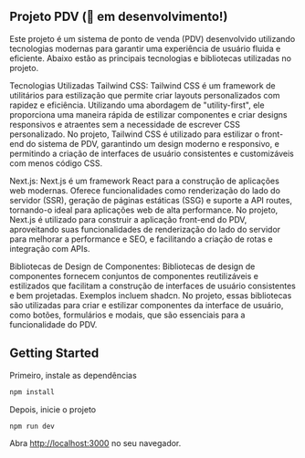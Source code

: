 ## Projeto PDV (🚧 em desenvolvimento!)
Este projeto é um sistema de ponto de venda (PDV) desenvolvido utilizando tecnologias modernas para garantir uma experiência de usuário fluida e eficiente. Abaixo estão as principais tecnologias e bibliotecas utilizadas no projeto.

Tecnologias Utilizadas
Tailwind CSS: Tailwind CSS é um framework de utilitários para estilização que permite criar layouts personalizados com rapidez e eficiência. Utilizando uma abordagem de "utility-first", ele proporciona uma maneira rápida de estilizar componentes e criar designs responsivos e atraentes sem a necessidade de escrever CSS personalizado. No projeto, Tailwind CSS é utilizado para estilizar o front-end do sistema de PDV, garantindo um design moderno e responsivo, e permitindo a criação de interfaces de usuário consistentes e customizáveis com menos código CSS.

Next.js: Next.js é um framework React para a construção de aplicações web modernas. Oferece funcionalidades como renderização do lado do servidor (SSR), geração de páginas estáticas (SSG) e suporte a API routes, tornando-o ideal para aplicações web de alta performance. No projeto, Next.js é utilizado para construir a aplicação front-end do PDV, aproveitando suas funcionalidades de renderização do lado do servidor para melhorar a performance e SEO, e facilitando a criação de rotas e integração com APIs.

Bibliotecas de Design de Componentes: Bibliotecas de design de componentes fornecem conjuntos de componentes reutilizáveis e estilizados que facilitam a construção de interfaces de usuário consistentes e bem projetadas. Exemplos incluem shadcn. No projeto, essas bibliotecas são utilizadas para criar e estilizar componentes da interface de usuário, como botões, formulários e modais, que são essenciais para a funcionalidade do PDV.

## Getting Started

Primeiro, instale as dependências

```bash
npm install
```
Depois, inicie o projeto

```bash
npm run dev
```

Abra [http://localhost:3000](http://localhost:3000) no seu navegador.
